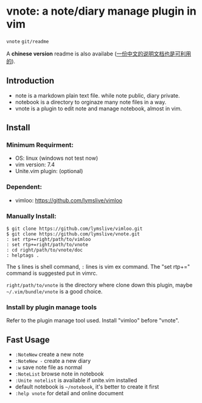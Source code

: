 # vnote: a note/diary manage plugin in vim
`vnote` `git/readme`

A __chinese version__ readme is also availabe
([一份中文的说明文档也是可利用的](readme-zh.md)).

## Introduction

* note is a markdown plain text file. while note public, diary private.
* notebook is a directory to orginaze many note files in a way.
* vnote is a plugin to edit note and manage notebook, almost in vim.

## Install

### Minimum Requirment:
* OS: linux (windows not test now)
* vim version: 7.4
* Unite.vim plugin: (optional)

### Dependent:
* vimloo: https://github.com/lymslive/vimloo

### Manually Install:

```
$ git clone https://github.com/lymslive/vimloo.git
$ git clone https://github.com/lymslive/vnote.git
: set rtp+=right/path/to/vimloo
: set rtp+=right/path/to/vnote
: cd right/path/to/vnote/doc
: helptags .
```

The `$` lines is shell command, `:` lines is vim ex command.
The "set rtp+=" command is suggested put in vimrc.

`right/path/to/vnote` is the directory where clone down this plugin,
maybe `~/.vim/bundle/vnote` is a good choice.

### Install by plugin manage tools

Refer to the plugin manage tool used.
Install "vimloo" before "vnote".

## Fast Usage

* `:NoteNew` create a new note
* `:NoteNew -` create a new diary
* `:w` save note file as normal
* `:NoteList` browse note in notebook
* `:Unite notelist` is available if unite.vim installed
* default notebook is `~/notebook`, it's better to create it first
* `:help vnote` for detail and online document
